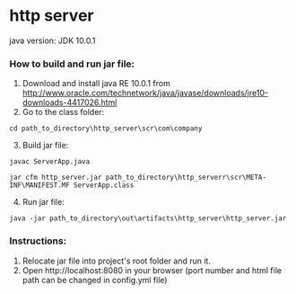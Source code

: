 # http server
java version: JDK 10.0.1
### How to build and run jar file:

1. Download and install java RE 10.0.1 from http://www.oracle.com/technetwork/java/javase/downloads/jre10-downloads-4417026.html
2. Go to the class folder:
```
cd path_to_directory\http_server\scr\com\company
```
3. Build jar file:
```
javac ServerApp.java

jar cfm http_server.jar path_to_directory\http_serverr\scr\META-INF\MANIFEST.MF ServerApp.class
```
4. Run jar file:
```
java -jar path_to_directory\out\artifacts\http_server\http_server.jar
```

### Instructions:

1. Relocate jar file into project's root folder and run it.
2. Open http://localhost:8080 in your browser (port number and html file path can be changed in config.yml file)
